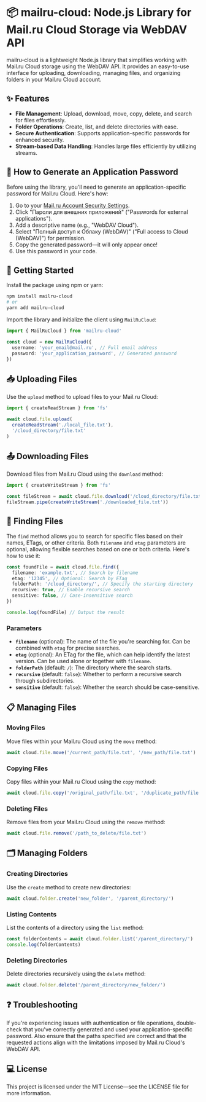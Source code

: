 # 📦 mailru-cloud: Node.js Library for Mail.ru Cloud Storage via WebDAV API

mailru-cloud is a lightweight Node.js library that simplifies working with Mail.ru Cloud storage using the WebDAV API. It provides an easy-to-use interface for uploading, downloading, managing files, and organizing folders in your Mail.ru Cloud account.

## ✨ Features

- **File Management**: Upload, download, move, copy, delete, and search for files effortlessly.
- **Folder Operations**: Create, list, and delete directories with ease.
- **Secure Authentication**: Supports application-specific passwords for enhanced security.
- **Stream-based Data Handling**: Handles large files efficiently by utilizing streams.

## 🔑 How to Generate an Application Password

Before using the library, you'll need to generate an application-specific password for Mail.ru Cloud. Here's how:

1. Go to your [Mail.ru Account Security Settings](https://id.mail.ru/security).
2. Click "Пароли для внешних приложений" ("Passwords for external applications").
3. Add a descriptive name (e.g., "WebDAV Cloud").
4. Select "Полный доступ к Облаку (WebDAV)" ("Full access to Cloud (WebDAV)") for permission.
5. Copy the generated password—it will only appear once!
6. Use this password in your code.

## 🚀 Getting Started

Install the package using npm or yarn:

```bash
npm install mailru-cloud
# or
yarn add mailru-cloud
```

Import the library and initialize the client using `MailRuCloud`:

```typescript
import { MailRuCloud } from 'mailru-cloud'

const cloud = new MailRuCloud({
  username: 'your_email@mail.ru', // Full email address
  password: 'your_application_password', // Generated password
})
```

## 📥 Uploading Files

Use the `upload` method to upload files to your Mail.ru Cloud:

```typescript
import { createReadStream } from 'fs'

await cloud.file.upload(
  createReadStream('./local_file.txt'),
  '/cloud_directory/file.txt'
)
```

## 📤 Downloading Files

Download files from Mail.ru Cloud using the `download` method:

```typescript
import { createWriteStream } from 'fs'

const fileStream = await cloud.file.download('/cloud_directory/file.txt')
fileStream.pipe(createWriteStream('./downloaded_file.txt'))
```

## 🎯 Finding Files

The `find` method allows you to search for specific files based on their names, ETags, or other criteria. Both `filename` and `etag` parameters are optional, allowing flexible searches based on one or both criteria. Here's how to use it:

```typescript
const foundFile = await cloud.file.find({
  filename: 'example.txt', // Search by filename
  etag: '12345', // Optional: Search by ETag
  folderPath: '/cloud_directory/', // Specify the starting directory
  recursive: true, // Enable recursive search
  sensitive: false, // Case-insensitive search
})

console.log(foundFile) // Output the result
```

### Parameters

- **`filename`** (optional): The name of the file you're searching for. Can be combined with `etag` for precise searches.
- **`etag`** (optional): An ETag for the file, which can help identify the latest version. Can be used alone or together with `filename`.
- **`folderPath`** (default: `/`): The directory where the search starts.
- **`recursive`** (default: `false`): Whether to perform a recursive search through subdirectories.
- **`sensitive`** (default: `false`): Whether the search should be case-sensitive.

## 📋 Managing Files

### Moving Files

Move files within your Mail.ru Cloud using the `move` method:

```typescript
await cloud.file.move('/current_path/file.txt', '/new_path/file.txt')
```

### Copying Files

Copy files within your Mail.ru Cloud using the `copy` method:

```typescript
await cloud.file.copy('/original_path/file.txt', '/duplicate_path/file.txt')
```

### Deleting Files

Remove files from your Mail.ru Cloud using the `remove` method:

```typescript
await cloud.file.remove('/path_to_delete/file.txt')
```

## 🗂️ Managing Folders

### Creating Directories

Use the `create` method to create new directories:

```typescript
await cloud.folder.create('new_folder', '/parent_directory/')
```

### Listing Contents

List the contents of a directory using the `list` method:

```typescript
const folderContents = await cloud.folder.list('/parent_directory/')
console.log(folderContents)
```

### Deleting Directories

Delete directories recursively using the `delete` method:

```typescript
await cloud.folder.delete('/parent_directory/new_folder/')
```

## ❓ Troubleshooting

If you're experiencing issues with authentication or file operations, double-check that you've correctly generated and used your application-specific password. Also ensure that the paths specified are correct and that the requested actions align with the limitations imposed by Mail.ru Cloud's WebDAV API.

## 💻 License

This project is licensed under the MIT License—see the LICENSE file for more information.
